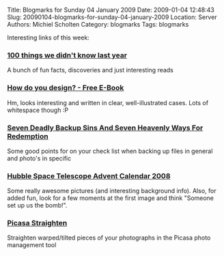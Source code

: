 Title: Blogmarks for Sunday 04 January 2009
Date: 2009-01-04 12:48:43
Slug: 20090104-blogmarks-for-sunday-04-january-2009
Location: Server
Authors: Michiel Scholten
Category: blogmarks
Tags: blogmarks

<p>Interesting links of this week:</p>
<h3><a href="http://www.bbc.co.uk/blogs/magazinemonitor/2009/01/100_things_we_didnt_know_last.shtml">100 things we didn't know last year</a></h3>
<p>A bunch of fun facts, discoveries and just interesting reads</p>
<h3><a href="http://www.jurecuhalev.com/blog/2008/12/18/how-do-you-design-free-e-book/">How do you design? - Free E-Book</a></h3>
<p>Hm, looks interesting and written in clear, well-illustrated cases. Lots of whitespace though :P</p>
<h3><a href="http://www.diyphotography.net/seven-deadly-backup-sins-and-seven-heavenly-ways-for-redemption">Seven Deadly Backup Sins And Seven Heavenly Ways For Redemption</a></h3>
<p>Some good points for on your check list when backing up files in general and photo's in specific</p>
<h3><a href="http://www.boston.com/bigpicture/2008/12/hubble_space_telescope_advent.html?status=complete">Hubble Space Telescope Advent Calendar 2008</a></h3>
<p>Some really awesome pictures (and interesting background info). Also, for added fun, look for a few moments at the first image and think "Someone set up us the bomb!".</p>
<h3><a href="http://techtheman.blogspot.com/2006/10/picasa-straighten-focal-bw.html">Picasa Straighten </a></h3>
<p>Straighten warped/tilted pieces of your photographs in the Picasa photo management tool</p>
